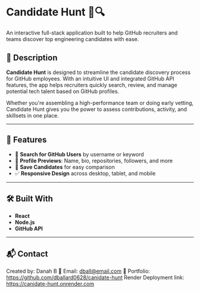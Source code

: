 # Candidate Hunt 👥🔍

An interactive full-stack application built to help GitHub recruiters and teams discover top engineering candidates with ease.

## 📌 Description

**Candidate Hunt** is designed to streamline the candidate discovery process for GitHub employees. With an intuitive UI and integrated GitHub API features, the app helps recruiters quickly search, review, and manage potential tech talent based on GitHub profiles.

Whether you're assembling a high-performance team or doing early vetting, Candidate Hunt gives you the power to assess contributions, activity, and skillsets in one place.

---

## 🚀 Features

- 🔎 **Search for GitHub Users** by username or keyword
- 📂 **Profile Previews**: Name, bio, repositories, followers, and more
- 💾 **Save Candidates** for easy comparison
- ✅ **Responsive Design** across desktop, tablet, and mobile

---


## 🛠️ Built With

- **React**
- **Node.js**
- **GitHub API**


---

## 📬 Contact
Created by: Danah B
📧 Email: dball@email.com
🔗 Portfolio: https://github.com/dballard0628/canidate-hunt
Render Deployment link: https://canidate-hunt.onrender.com


